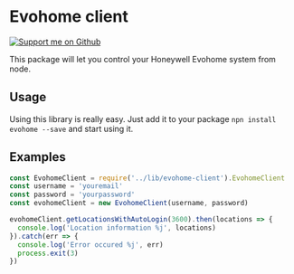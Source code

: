 # Evohome client

[![Support me on Github][badge_sponsor]][link_sponsor]

This package will let you control your Honeywell Evohome system from node.

## Usage

Using this library is really easy. Just add it to your package `npn install evohome --save` and start using it.

## Examples

```js
const EvohomeClient = require('../lib/evohome-client').EvohomeClient
const username = 'youremail'
const password = 'yourpassword'
const evohomeClient = new EvohomeClient(username, password)

evohomeClient.getLocationsWithAutoLogin(3600).then(locations => {
  console.log('Location information %j', locations)
}).catch(err => {
  console.log('Error occured %j', err)
  process.exit(3)
})
```

[badge_sponsor]: https://img.shields.io/badge/Sponsor-on%20Github-red
[link_sponsor]: https://github.com/sponsors/svrooij
